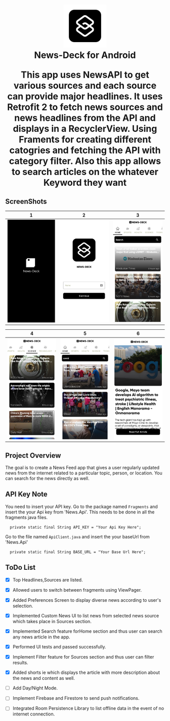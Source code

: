 <h1 align="center">
  <img src="https://github.com/Ankursehrawat15/News-Deck/blob/master/Documentation/icons8-shortcuts-192.png" width="136" alt="icon"><br>
  News-Deck for Android<br>
  <p align="center">
  This app uses NewsAPI to get various sources and each source can provide major headlines.
  It uses Retrofit 2 to fetch news sources and news headlines from the API and displays in a RecyclerView.
  Using Framents for creating different catogries and fetching the API with category filter.
  Also this app allows to search articles on the whatever Keyword they want
  </p>
</h1>


## ScreenShots 

| 1 | 2 | 3 |
| --- | --- | --- |
| ![Welcome_Screen](https://github.com/Ankursehrawat15/News-Deck/blob/master/Documentation/1630959676961.jpg) | ![Home_Feed](https://github.com/Ankursehrawat15/News-Deck/blob/master/Documentation/1630959676958.jpg) | ![categories_swipe](https://github.com/Ankursehrawat15/News-Deck/blob/master/Documentation/1630959676947.jpg) |


| 4 | 5 | 6 |
| --- | --- | --- |
| ![Welcome_Screen](https://github.com/Ankursehrawat15/News-Deck/blob/master/Documentation/1630959676953.jpg) | ![Home_Feed](https://github.com/Ankursehrawat15/News-Deck/blob/master/Documentation/1630959676951.jpg) | ![categories_swipe](https://github.com/Ankursehrawat15/News-Deck/blob/master/Documentation/1630960274645.jpg) |






## Project Overview

The goal is to create a News Feed app that gives a user regularly updated news from the internet 
related to a particular topic, person, or location. You can search for the news directly as well.


## API Key Note
You need to insert your API key.
Go to the package named `Fragments` and insert the your Api key from 'News.Api'.
This needs to be done in all the fragments java files.

```
  private static final String API_KEY = "Your Api Key Here";
```

Go to the file named `ApiClient.java` and insert the your baseUrl from 'News.Api'
```
  private static final String BASE_URL = "Your Base Url Here";
```

## ToDo List

- [x] Top Headlines,Sources are listed.
- [x] Allowed users to switch between fragments using  ViewPager.
- [x] Added Preferences Screen to display diverse news according to user's selection.
- [x] Implemented Custom News UI to list news from selected news source which takes place in Sources section.
- [x] Implemented Search feature forHome section and thus user can search any news article in the app.
- [x] Performed UI tests and passed successfully.
- [x] Implement Filter feature for Sources section and thus user can filter results.
- [x] Added shorts ie which displays the article with more description about the news and content as well.
- [ ] Add Day/Night Mode.
- [ ] Implement Firebase and Firestore to send push notifications.
- [ ] Integrated Room Persistence Library to list offline data in the event of no internet connection.













